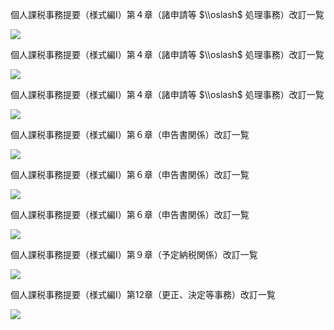 個人課税事務提要（様式編Ⅰ）第４章（諸申請等 $\\oslash$ 処理事務）改訂一覧

![](https://www.nta.go.jp/tmp/1a833500-b8a7-4bbe-9d59-ac220f647e75/images/f09ef4ce580425dd3b45d51277934fb40956d3d65a20955f63c3d23cd5b44e55.jpg)

個人課税事務提要（様式編Ⅰ）第４章（諸申請等 $\\oslash$ 処理事務）改訂一覧

![](https://www.nta.go.jp/tmp/1a833500-b8a7-4bbe-9d59-ac220f647e75/images/8229fd849d42c4c9f3e8cdc8d5426300e9da3a8d06862ac9c5e2a426b3245ee6.jpg)

個人課税事務提要（様式編Ⅰ）第４章（諸申請等 $\\oslash$ 処理事務）改訂一覧

![](https://www.nta.go.jp/tmp/1a833500-b8a7-4bbe-9d59-ac220f647e75/images/4a92e032b33082d01b1dabfa4b6aa796d28c2af7bd05c7b0082fe4b4194cc3f6.jpg)

個人課税事務提要（様式編Ⅰ）第６章（申告書関係）改訂一覧

![](https://www.nta.go.jp/tmp/1a833500-b8a7-4bbe-9d59-ac220f647e75/images/bdf8c0aa12a972b4a73f94ec89c686a788470ddbb93f349e39798fd8261c1e1c.jpg)

個人課税事務提要（様式編Ⅰ）第６章（申告書関係）改訂一覧

![](https://www.nta.go.jp/tmp/1a833500-b8a7-4bbe-9d59-ac220f647e75/images/51703d70c53a8ce69c75dab2f6bfebd43a316c105d524d39f0b1345e2e6af95c.jpg)

個人課税事務提要（様式編Ⅰ）第６章（申告書関係）改訂一覧

![](https://www.nta.go.jp/tmp/1a833500-b8a7-4bbe-9d59-ac220f647e75/images/bbb59709439fdb3f6a0831b05520ed2e01e3698eb618e314e90332bf36dbf42a.jpg)

個人課税事務提要（様式編Ⅰ）第９章（予定納税関係）改訂一覧

![](https://www.nta.go.jp/tmp/1a833500-b8a7-4bbe-9d59-ac220f647e75/images/5c536b6f96fb031b90cb2e3e5414f72ca6384c4dcc560baa187ff37f0dc44ef0.jpg)

個人課税事務提要（様式編Ⅰ）第12章（更正、決定等事務）改訂一覧

![](https://www.nta.go.jp/tmp/1a833500-b8a7-4bbe-9d59-ac220f647e75/images/68b22e4d8c4519986f16018332e70c0fadb1a4e5fdb81ecee963129e23f1455f.jpg)